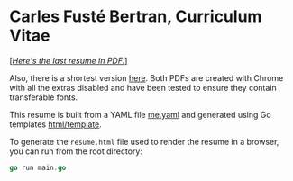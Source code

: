 # Carles Fusté Bertran, Curriculum Vitae

[[*Here's the last resume in PDF.*]](Carles-Fuste_CTO.pdf)

Also, there is a shortest version [here](Carles-Fuste_Software-Engineer.pdf). Both PDFs are created with Chrome with all the extras disabled and have been tested to ensure they contain transferable fonts.

This resume is built from a YAML file [me.yaml](me.yaml) and generated using Go templates [html/template](https://pkg.go.dev/html/template).

To generate the `resume.html` file used to render the resume in a browser, you can run from the root directory:

```go
go run main.go
```
